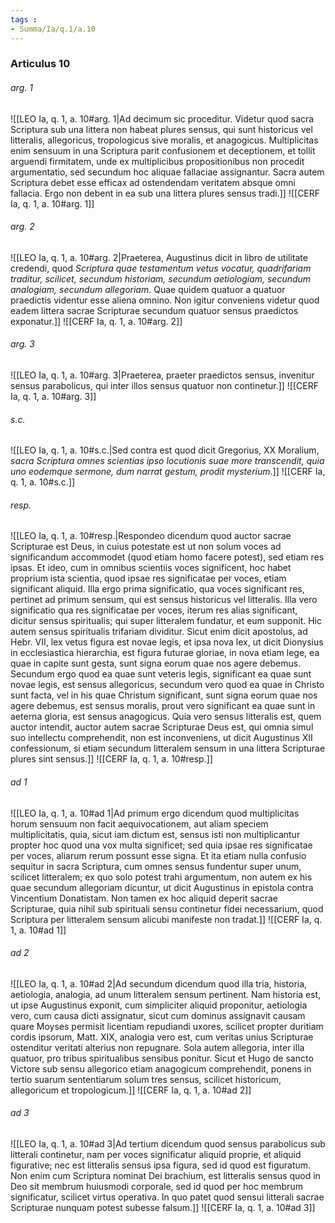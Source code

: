 ```yaml
---
tags : 
- Summa/Ia/q.1/a.10
---
```


### Articulus 10

###### arg. 1
![[LEO Ia, q. 1, a. 10#arg. 1|Ad decimum sic proceditur. Videtur quod sacra Scriptura sub una littera non habeat plures sensus, qui sunt historicus vel litteralis, allegoricus, tropologicus sive moralis, et anagogicus. Multiplicitas enim sensuum in una Scriptura parit confusionem et deceptionem, et tollit arguendi firmitatem, unde ex multiplicibus propositionibus non procedit argumentatio, sed secundum hoc aliquae fallaciae assignantur. Sacra autem Scriptura debet esse efficax ad ostendendam veritatem absque omni fallacia. Ergo non debent in ea sub una littera plures sensus tradi.]]
![[CERF Ia, q. 1, a. 10#arg. 1]]

###### arg. 2
![[LEO Ia, q. 1, a. 10#arg. 2|Praeterea, Augustinus dicit in libro de utilitate credendi, quod *Scriptura quae testamentum vetus vocatur, quadrifariam traditur, scilicet, secundum historiam, secundum aetiologiam, secundum analogiam, secundum allegoriam*. Quae quidem quatuor a quatuor praedictis videntur esse aliena omnino. Non igitur conveniens videtur quod eadem littera sacrae Scripturae secundum quatuor sensus praedictos exponatur.]]
![[CERF Ia, q. 1, a. 10#arg. 2]]

###### arg. 3
![[LEO Ia, q. 1, a. 10#arg. 3|Praeterea, praeter praedictos sensus, invenitur sensus parabolicus, qui inter illos sensus quatuor non continetur.]]
![[CERF Ia, q. 1, a. 10#arg. 3]]

###### s.c.
![[LEO Ia, q. 1, a. 10#s.c.|Sed contra est quod dicit Gregorius, XX Moralium, *sacra Scriptura omnes scientias ipso locutionis suae more transcendit, quia uno eodemque sermone, dum narrat gestum, prodit mysterium*.]]
![[CERF Ia, q. 1, a. 10#s.c.]]

###### resp.
![[LEO Ia, q. 1, a. 10#resp.|Respondeo dicendum quod auctor sacrae Scripturae est Deus, in cuius potestate est ut non solum voces ad significandum accommodet (quod etiam homo facere potest), sed etiam res ipsas. Et ideo, cum in omnibus scientiis voces significent, hoc habet proprium ista scientia, quod ipsae res significatae per voces, etiam significant aliquid. Illa ergo prima significatio, qua voces significant res, pertinet ad primum sensum, qui est sensus historicus vel litteralis. Illa vero significatio qua res significatae per voces, iterum res alias significant, dicitur sensus spiritualis; qui super litteralem fundatur, et eum supponit. Hic autem sensus spiritualis trifariam dividitur. Sicut enim dicit apostolus, ad Hebr. VII, lex vetus figura est novae legis, et ipsa nova lex, ut dicit Dionysius in ecclesiastica hierarchia, est figura futurae gloriae, in nova etiam lege, ea quae in capite sunt gesta, sunt signa eorum quae nos agere debemus. Secundum ergo quod ea quae sunt veteris legis, significant ea quae sunt novae legis, est sensus allegoricus, secundum vero quod ea quae in Christo sunt facta, vel in his quae Christum significant, sunt signa eorum quae nos agere debemus, est sensus moralis, prout vero significant ea quae sunt in aeterna gloria, est sensus anagogicus. Quia vero sensus litteralis est, quem auctor intendit, auctor autem sacrae Scripturae Deus est, qui omnia simul suo intellectu comprehendit, non est inconveniens, ut dicit Augustinus XII confessionum, si etiam secundum litteralem sensum in una littera Scripturae plures sint sensus.]]
![[CERF Ia, q. 1, a. 10#resp.]]

###### ad 1
![[LEO Ia, q. 1, a. 10#ad 1|Ad primum ergo dicendum quod multiplicitas horum sensuum non facit aequivocationem, aut aliam speciem multiplicitatis, quia, sicut iam dictum est, sensus isti non multiplicantur propter hoc quod una vox multa significet; sed quia ipsae res significatae per voces, aliarum rerum possunt esse signa. Et ita etiam nulla confusio sequitur in sacra Scriptura, cum omnes sensus fundentur super unum, scilicet litteralem; ex quo solo potest trahi argumentum, non autem ex his quae secundum allegoriam dicuntur, ut dicit Augustinus in epistola contra Vincentium Donatistam. Non tamen ex hoc aliquid deperit sacrae Scripturae, quia nihil sub spirituali sensu continetur fidei necessarium, quod Scriptura per litteralem sensum alicubi manifeste non tradat.]]
![[CERF Ia, q. 1, a. 10#ad 1]]

###### ad 2
![[LEO Ia, q. 1, a. 10#ad 2|Ad secundum dicendum quod illa tria, historia, aetiologia, analogia, ad unum litteralem sensum pertinent. Nam historia est, ut ipse Augustinus exponit, cum simpliciter aliquid proponitur, aetiologia vero, cum causa dicti assignatur, sicut cum dominus assignavit causam quare Moyses permisit licentiam repudiandi uxores, scilicet propter duritiam cordis ipsorum, Matt. XIX, analogia vero est, cum veritas unius Scripturae ostenditur veritati alterius non repugnare. Sola autem allegoria, inter illa quatuor, pro tribus spiritualibus sensibus ponitur. Sicut et Hugo de sancto Victore sub sensu allegorico etiam anagogicum comprehendit, ponens in tertio suarum sententiarum solum tres sensus, scilicet historicum, allegoricum et tropologicum.]]
![[CERF Ia, q. 1, a. 10#ad 2]]

###### ad 3
![[LEO Ia, q. 1, a. 10#ad 3|Ad tertium dicendum quod sensus parabolicus sub litterali continetur, nam per voces significatur aliquid proprie, et aliquid figurative; nec est litteralis sensus ipsa figura, sed id quod est figuratum. Non enim cum Scriptura nominat Dei brachium, est litteralis sensus quod in Deo sit membrum huiusmodi corporale, sed id quod per hoc membrum significatur, scilicet virtus operativa. In quo patet quod sensui litterali sacrae Scripturae nunquam potest subesse falsum.]]
![[CERF Ia, q. 1, a. 10#ad 3]]

